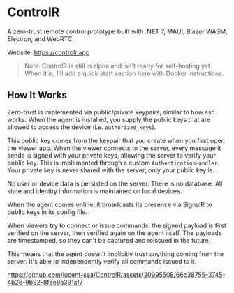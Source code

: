 # ControlR
A zero-trust remote control prototype built with .NET 7, MAUI, Blazor WASM, Electron, and WebRTC.

Website: https://controlr.app

> Note: ControlR is still in alpha and isn't ready for self-hosting yet.  When it is, I'll add a quick start section here with Docker instructions.

## How It Works
Zero-trust is implemented via public/private keypairs, similar to how ssh works.  When the agent is installed, you supply the public keys that are allowed to access the device (i.e. `authorized_keys`).

This public key comes from the keypair that you create when you first open the viewer app.  When the viewer connects to the server, every message it sends is signed with your private keys, allowing the server to verify your public key.  This is implemented through a custom `AuthenticationHandler`.  Your private key is never shared with the server; only your public key is.

No user or device data is persisted on the server.  There is no database.  All state and identity information is maintained on local devices.

When the agent comes online, it broadcasts its presence via SignalR to public keys in its config file.

When viewers try to connect or issue commands, the signed payload is first verified on the server, then verified again on the agent itself.  The payloads are timestamped, so they can't be captured and reissued in the future.

This means that the agent doesn't implicitly trust anything coming from the server.  It's able to independently verify all commands issued to it.


https://github.com/lucent-sea/ControlR/assets/20995508/66c38755-3745-4b26-9b92-8f5e9a391af7
